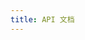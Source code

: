 ```yaml
---
title: API 文档
---
```

<link rel="stylesheet" href="https://unpkg.com/swagger-ui-dist/swagger-ui.css" />
<script src="https://unpkg.com/swagger-ui-dist/swagger-ui-bundle.js" crossorigin></script>

<script>
  var swaggerDiv;
  var isLoading = false;
  function loadSwaggerUI() {
    if (isLoading) {
      return;
    }
    const definitionURL = "https://wherewhere.github.io/api/openapi.json";
    window.ui = SwaggerUIBundle({
      url: definitionURL,
      "dom_id": "#swagger-ui",
      deepLinking: true,
      queryConfigEnabled: true
    });
    var elements = document.getElementsByClassName("main-inner");
    Array.prototype.forEach.call(elements, element => element.style.background = "white");
    elements = document.getElementsByClassName("post-title");
    Array.prototype.forEach.call(elements, element => element.style.color = "#555");
  }
  class LoadSwaggerUI extends HTMLElement {
    constructor() {
      super();
    }
    connectedCallback() {
      swaggerDiv = document.createElement("div");
      swaggerDiv.setAttribute("id", "swagger-ui");
      swaggerDiv.innerHTML = "如果这里什么也没有，请<a href=\"javascript:loadSwaggerUI();\">刷新</a>页面";
      this.append(swaggerDiv);
      loadSwaggerUI();
    }
  }
  if (!customElements.get("load-swagger-ui")) {
    customElements.define("load-swagger-ui", LoadSwaggerUI);
  }
</script>

<load-swagger-ui></load-swagger-ui>

<style>
  a.link {
    border-bottom: unset;
  }
  pre.version {
    background: unset;
  }
  @media (min-width: 1200px) {
    hgroup.main {
      width: auto;
    }
  }
  @media (prefers-color-scheme: dark) {
    input[type="text"] {
      color: black;
    }
    td:not(.col_header) {
      background: white;
    }
  }
</style>
